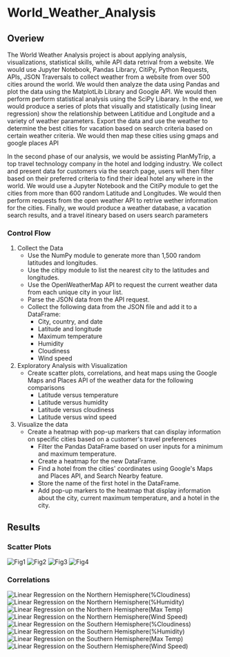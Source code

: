 # World_Weather_Analysis
## Overiew

The World Weather Analysis project is about applying analysis, visualizations, statistical skills, while  API data retrival from a website. We would use Jupyter Notebook, Pandas Library, CitiPy, Python Requests, APIs, JSON Traversals to collect weather from a website from over 500 cities around the world. We would then analyze the data using Pandas and plot the data using the MatplotLib Library and Google API. We would then perform perform statistical analysis using the SciPy Libarary. In the end, we would produce a series of plots that visually and statistically (using linear regression) show the relationship between Latitidue and Longitude and a variety of weather parameters. Export the data and use the weather to determine the best cities for vacation based on search criteria based on certain weather criteria. We would then map these cities using gmaps and google places API

In the second phase of our analysis, we would be assisting PlanMyTrip, a top travel technology company in the hotel and lodging industry. We collect and present data for customers via the search page, users will then filter based on their preferred criteria to find their ideal hotel any where in the world. We would use a Jupyter Notebook and the CitiPy module to get the cities from more than 600 random Latitude and Longitudes. We would then perform requests from the open weather API to retrive wether information for the cities. Finally, we would produce a  weather database, a vacation search results, and a travel itineary based on users search parameters

### Control Flow
1. Collect the Data
   - Use the NumPy module to generate more than 1,500 random latitudes and longitudes.
   - Use the citipy module to list the nearest city to the latitudes and longitudes.
   - Use the OpenWeatherMap API to request the current weather data from each unique city in your list.
   - Parse the JSON data from the API request.
   - Collect the following data from the JSON file and add it to a DataFrame:
      - City, country, and date
      - Latitude and longitude
      - Maximum temperature
      - Humidity
      - Cloudiness
      - Wind speed
2. Exploratory Analysis with Visualization
   - Create scatter plots, correlations, and heat maps using the Google Maps and Places API of the weather data for the following comparisons
     - Latitude versus temperature
     - Latitude versus humidity
     - Latitude versus cloudiness
     - Latitude versus wind speed
3. Visualize the data
    - Create a heatmap with pop-up markers that can display information on specific cities based on a customer's travel preferences
      - Filter the Pandas DataFrame based on user inputs for a minimum and maximum temperature.
      - Create a heatmap for the new DataFrame.
      - Find a hotel from the cities' coordinates using Google's Maps and Places API, and Search Nearby feature.
      - Store the name of the first hotel in the DataFrame.
      - Add pop-up markers to the heatmap that display information about the city, current maximum temperature, and a hotel in the city. 

## Results
### Scatter Plots

![Fig1](https://user-images.githubusercontent.com/67847583/120711149-a4877500-c484-11eb-9f7e-b02f19457f55.png)
![Fig2](https://user-images.githubusercontent.com/67847583/120711182-afdaa080-c484-11eb-9723-f482afebe766.png)
![Fig3](https://user-images.githubusercontent.com/67847583/120711194-b2d59100-c484-11eb-8f21-ed15bc67f692.png)
![Fig4](https://user-images.githubusercontent.com/67847583/120711201-b537eb00-c484-11eb-8f0c-7b8f86961a58.png)

### Correlations

![Linear Regression on the Northern Hemisphere(%Cloudiness)](https://user-images.githubusercontent.com/67847583/120711290-d0a2f600-c484-11eb-8713-143461422e42.png)
![Linear Regression on the Northern Hemisphere(%Humidity)](https://user-images.githubusercontent.com/67847583/120711313-d698d700-c484-11eb-97d1-d4eabe021cdf.png)
![Linear Regression on the Northern Hemisphere(Max Temp)](https://user-images.githubusercontent.com/67847583/120711318-d8fb3100-c484-11eb-840c-b0c4bf63f399.png)
![Linear Regression on the Northern Hemisphere(Wind Speed)](https://user-images.githubusercontent.com/67847583/120711326-dbf62180-c484-11eb-83f6-62bdaec44955.png)
![Linear Regression on the Southern Hemisphere(%Cloudiness)](https://user-images.githubusercontent.com/67847583/120711345-e1536c00-c484-11eb-9e32-a0c7805adaf9.png)
![Linear Regression on the Southern Hemisphere(%Humidity)](https://user-images.githubusercontent.com/67847583/120711356-e3b5c600-c484-11eb-9b08-94084829702b.png)
![Linear Regression on the Southern Hemisphere(Max Temp)](https://user-images.githubusercontent.com/67847583/120711362-e57f8980-c484-11eb-80ed-35c22589a91e.png)
![Linear Regression on the Southern Hemisphere(Wind Speed)](https://user-images.githubusercontent.com/67847583/120711364-e7494d00-c484-11eb-9e8a-b920e1132e1f.png)




